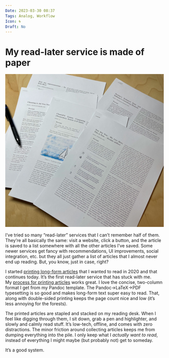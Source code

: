 ```yaml
---
Date: 2023-03-30 08:37
Tags: Analog, Workflow
Icon: 🌀
Draft: No
---
```


# My read-later service is made of paper

![My read-later backlog](_readlater-backlog.jpg)

I’ve tried so many “read-later” services that I can’t remember half of them. They’re all basically the same: visit a website, click a button, and the article is saved to a list somewhere with all the other articles I’ve saved. Some newer services get fancy with recommendations, UI improvements, social integration, etc. but they all just gather a list of articles that I almost never end up reading. But, you know, just in case, right?

I started [printing long-form articles](https://baty.net/baty.net/2020/reading-long-form-web-articles-by-printing-them-first) that I wanted to read in 2020 and that continues today. It’s the first read-later service that has stuck with me. My [process for printing articles](https://baty.net/2022/printing-web-pages) works great. I love the concise, two-column format I get from my Pandoc template. The Pandoc-\>LaTeX-\>PDF typesetting is so good and makes long-form text super easy to read. That, along with double-sided printing keeps the page count nice and low (it’s less annoying for the forests).

The printed articles are stapled and stacked on my reading desk. When I feel like digging through them, I sit down, grab a pen and highlighter, and slowly and calmly read stuff. It’s low-tech, offline, and comes with zero distractions. The minor friction around collecting articles keeps me from dumping everything into the pile. I only keep what I _actually want to read_, instead of everything I might maybe (but probably not) get to someday.

It’s a good system.